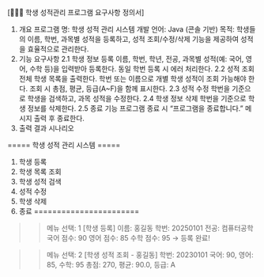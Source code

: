 [👩👨🧑 학생 성적관리 프로그램 요구사항 정의서]
1. 개요
프로그램 명: 학생 성적 관리 시스템
개발 언어: Java (콘솔 기반)
목적: 학생들의 이름, 학번, 과목별 성적을 등록하고, 성적 조회/수정/삭제 기능을 제공하여 성적을 효율적으로 관리한다.
2. 기능 요구사항
2.1 학생 정보 등록
이름, 학번, 학년, 전공, 과목별 성적(예: 국어, 영어, 수학 등)을 입력받아 등록한다.
동일 학번 등록 시 에러 처리한다.
2.2 성적 조회
전체 학생 목록을 출력한다.
학번 또는 이름으로 개별 학생 성적이 조회 가능해야 한다.
조회 시 총점, 평균, 등급(A~F)을 함께 표시한다.
2.3 성적 수정
학번을 기준으로 학생을 검색하고, 과목 성적을 수정한다.
2.4 학생 정보 삭제
학번을 기준으로 학생 정보를 삭제한다.
2.5 종료 기능
프로그램 종료 시 “프로그램을 종료합니다.” 메시지 출력 후 종료한다.
3. 출력 결과 시나리오

===== 학생 성적 관리 시스템 =====
1. 학생 등록
2. 학생 목록 조회
3. 학생 성적 검색
4. 성적 수정
5. 학생 삭제
6. 종료
=======================
>> 메뉴 선택: 1
[학생 등록]
이름: 홍길동
학번: 20250101
전공: 컴퓨터공학
국어 점수: 90
영어 점수: 85
수학 점수: 95
→ 등록 완료!

>> 메뉴 선택: 2
[학생 성적 조회 - 홍길동]
학번: 20230101
국어: 90, 영어: 85, 수학: 95
총점: 270, 평균: 90.0, 등급: A